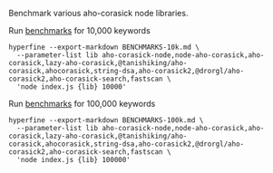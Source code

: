 Benchmark various aho-corasick node libraries.

Run [benchmarks](./BENCHMARKS-10k.md) for 10,000 keywords

```
hyperfine --export-markdown BENCHMARKS-10k.md \
  --parameter-list lib aho-corasick-node,node-aho-corasick,aho-corasick,lazy-aho-corasick,@tanishiking/aho-corasick,ahocorasick,string-dsa,aho-corasick2,@drorgl/aho-corasick2,aho-corasick-search,fastscan \
  'node index.js {lib} 10000'
```

Run [benchmarks](./BENCHMARKS-100k.md) for 100,000 keywords

```
hyperfine --export-markdown BENCHMARKS-100k.md \
  --parameter-list lib aho-corasick-node,node-aho-corasick,aho-corasick,lazy-aho-corasick,@tanishiking/aho-corasick,ahocorasick,string-dsa,aho-corasick2,@drorgl/aho-corasick2,aho-corasick-search,fastscan \
  'node index.js {lib} 100000'
```
